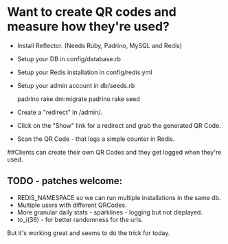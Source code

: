 # Want to create QR codes and measure how they're used?

* Install Reflector. (Needs Ruby, Padrino, MySQL and Redis)
* Setup your DB in config/database.rb
* Setup your Redis installation in config/redis.yml
* Setup your admin account in db/seeds.rb

    padrino rake dm:migrate
    padrino rake seed

* Create a "redirect" in /admin/.
* Click on the "Show" link for a redirect and grab the generated QR Code.
* Scan the QR Code - that logs a simple counter in Redis.

##Clients can create their own QR Codes and they get logged when they're used.

## TODO - patches welcome: 

* REDIS_NAMESPACE so we can run multiple installations in the same db.
* Multiple users with different QRCodes.
* More granular daily stats - sparklines - logging but not displayed.
* to_i(36) - for better randomness for the urls.

But it's working great and seems to do the trick for today.